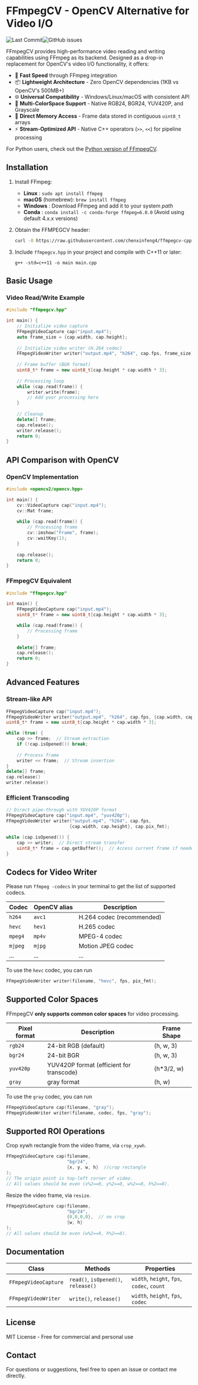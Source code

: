 # FFmpegCV - OpenCV Alternative for Video I/O
![Last Commit](https://shields.io/github/last-commit/chenxinfeng4/ffmpegcv-cpp)![GitHub issues](https://img.shields.io/github/issues/chenxinfeng4/ffmpegcv-cpp)


FFmpegCV provides high-performance video reading and writing capabilities using FFmpeg as its backend. Designed as a drop-in replacement for OpenCV's video I/O functionality, it offers:

- 🚀 **Fast Speed** through FFmpeg integration
- 📦 **Lightweight Architecture** - Zero OpenCV dependencies (1KB vs OpenCV's 500MB+)
- 🌐 **Universal Compatibility** - Windows/Linux/macOS with consistent API
- 🎨 **Multi-ColorSpace Support** - Native RGB24, BGR24, YUV420P, and Grayscale
- 💾 **Direct Memory Access** - Frame data stored in contiguous `uint8_t` arrays
- ⚡ **Stream-Optimized API** - Native C++ operators (`>>`, `<<`) for pipeline processing


For Python users, check out the [Python version of FFmpegCV](https://github.com/chenxinfeng4/ffmpegcv).

## Installation

1. Install FFmpeg:
    - **Linux** : `sudo apt install ffmpeg`
    - **macOS** (homebrew): `brew install ffmpeg`
    - **Windows** : Download FFmpeg and add it to your system *path*
    - **Conda** : `conda install -c conda-forge ffmpeg=6.0.0` (Avoid using default 4.x.x versions)

2. Obtain the FFMPEGCV header:
    ```bash
    curl -O https://raw.githubusercontent.com/chenxinfeng4/ffmpegcv-cpp/main/single_include/ffmpegcv.hpp
    ```

3. Include `ffmpegcv.hpp` in your project and compile with C++11 or later:
    ```
    g++ -std=c++11 -o main main.cpp
    ```

## Basic Usage

### Video Read/Write Example
```cpp
#include "ffmpegcv.hpp"

int main() {
    // Initialize video capture
    FFmpegVideoCapture cap("input.mp4");
    auto frame_size = {cap.width, cap.height};
    
    // Initialize video writer (H.264 codec)
    FFmpegVideoWriter writer("output.mp4", "h264", cap.fps, frame_size);
    
    // Frame buffer (BGR format)
    uint8_t* frame = new uint8_t[cap.height * cap.width * 3];
    
    // Processing loop
    while (cap.read(frame)) {
        writer.write(frame);
        // Add your processing here
    }
    
    // Cleanup
    delete[] frame;
    cap.release();
    writer.release();
    return 0;
}
```

## API Comparison with OpenCV

### OpenCV Implementation
```cpp
#include <opencv2/opencv.hpp>

int main() {
    cv::VideoCapture cap("input.mp4");
    cv::Mat frame;
    
    while (cap.read(frame)) {
        // Processing frame
        cv::imshow("Frame", frame);
        cv::waitKey(1);
    }
    
    cap.release();
    return 0;
}
```

### FFmpegCV Equivalent
```cpp
#include "ffmpegcv.hpp"

int main() {
    FFmpegVideoCapture cap("input.mp4");
    uint8_t* frame = new uint8_t[cap.height * cap.width * 3];

    while (cap.read(frame)) {
        // Processing frame
    }
    
    delete[] frame;
    cap.release();
    return 0;
}
```

## Advanced Features

### Stream-like API
```cpp
FFmpegVideoCapture cap("input.mp4");
FFmpegVideoWriter writer("output.mp4", "h264", cap.fps, {cap.width, cap.height});
uint8_t* frame = new uint8_t[cap.height * cap.width * 3];

while (true) {
    cap >> frame;  // Stream extraction
    if (!cap.isOpened()) break;
    
    // Process frame
    writer << frame;  // Stream insertion
}
delete[] frame;
cap.release()
writer.release()
```

### Efficient Transcoding
```cpp
// Direct pipe-through with YUV420P format
FFmpegVideoCapture cap("input.mp4", "yuv420p");
FFmpegVideoWriter writer("output.mp4", "h264", cap.fps, 
                        {cap.width, cap.height}, cap.pix_fmt);

while (cap.isOpened()) {
    cap >> writer;  // Direct stream transfer
    uint8_t* frame = cap.getBuffer();  // Access current frame if needed
}
```

## Codecs for Video Writer
Please run `ffmpeg -codecs` in your terminal to get the list of supported codecs.

| Codec   | OpenCV alias   | Description       |
|---------|--------|---------------------------|
| `h264`  | `avc1` | H.264 codec (recommended) |
| `hevc`  | `hev1` | H.265 codec               |
| `mpeg4` | `mp4v` | MPEG-4 codec              | 
| `mjpeg` | `mjpg` | Motion JPEG codec         | 
| ...     | ...    | ...                       |

To use the `hevc` codec, you can run
```cpp
FFmpegVideoWriter writer(filename, "hevc", fps, pix_fmt);
```

## Supported Color Spaces
FFmpegCV **only supports common color spaces** for video processing.

| Pixel format | Description | Frame Shape |
|-------------|-------------| -------------|
| `rgb24` | 24-bit RGB (default) |  (h, w, 3) |
| `bgr24` | 24-bit BGR | (h, w, 3) |
| `yuv420p` | YUV420P format (efficient for transcode) | (h*3/2, w) |
| `gray` | gray format | (h, w) |

To use the `gray` codec, you can run
```cpp
FFmpegVideoCapture cap(filename, "gray");
FFmpegVideoWriter writer(filename, codec, fps, "gray");
```

## Supported ROI Operations
Crop xywh rectangle from the video frame, via `crop_xywh`.
```cpp
FFmpegVideoCapture cap(filename,
                       "bgr24",
                       {x, y, w, h}  //crop rectangle
);  
// The origin point is top-left corner of video. 
// All values should be even (x%2==0, y%2==0, w%2==0, h%2==0).
```

Resize the video frame, via `resize`.
```cpp
FFmpegVideoCapture cap(filename,
                       "bgr24",
                       {0,0,0,0},  // no crop
                       {w, h}
);
// All values should be even (w%2==0, h%2==0).
```


## Documentation
| Class                | Methods                          | Properties                  |
|----------------------|----------------------------------|-----------------------------|
| `FFmpegVideoCapture` | `read()`, `isOpened()`, `release()` | `width`, `height`, `fps`, `codec`, `count` |
| `FFmpegVideoWriter`  | `write()`, `release()`           | `width`, `height`, `fps`, `codec`|

## License
MIT License - Free for commercial and personal use

## Contact
For questions or suggestions, feel free to open an issue or contact me directly.